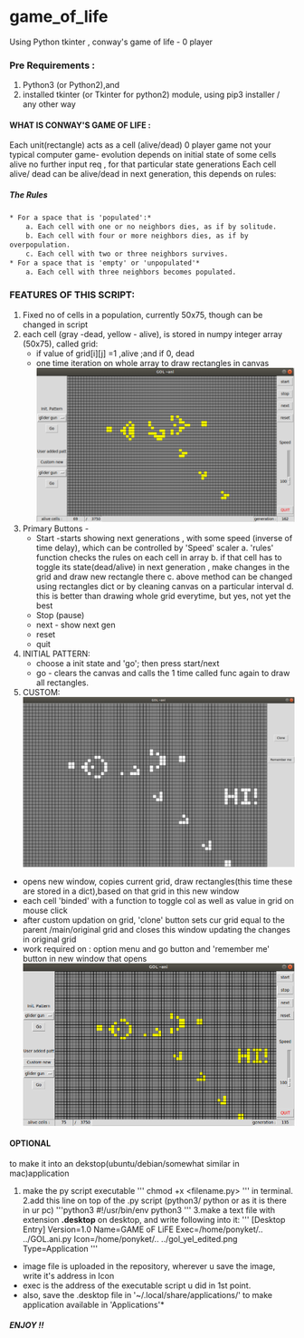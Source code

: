 # game_of_life
Using Python tkinter , conway's game of life - 0 player

### **Pre Requirements :**
  1. Python3 (or Python2),and 
  2. installed tkinter (or Tkinter for python2) module, using pip3 installer / any other way
  
#### WHAT IS CONWAY'S GAME OF LIFE :
  Each unit(rectangle) acts as a cell (alive/dead)
  0 player game not your typical computer game- evolution depends on initial state of some cells alive 
    no further input req , for that particular state generations
  Each cell alive/ dead can be alive/dead in next generation, this depends on rules:
  
  ##### The Rules
    * For a space that is 'populated':*
        a. Each cell with one or no neighbors dies, as if by solitude.
        b. Each cell with four or more neighbors dies, as if by overpopulation.
        c. Each cell with two or three neighbors survives.
    * For a space that is 'empty' or 'unpopulated'*
        a. Each cell with three neighbors becomes populated.
 
 ### FEATURES OF THIS SCRIPT:
 1. Fixed no of cells in a population, currently 50x75, though can be changed in script
 2. each cell (gray -dead, yellow - alive), is stored in numpy integer array (50x75), called grid:
    * if value of grid[i][j] =1 ,alive ;and if 0, dead
    * one time iteration on whole array to draw rectangles in canvas
    ![alt text](screenshots/gol_window.png)
 3. Primary Buttons -
    * Start -starts showing next generations , with some speed (inverse of time delay), which can be controlled by 'Speed' scaler
      a. 'rules' function checks the rules on each cell in array
      b. if that cell has to toggle its state(dead/alive) in next generation , make changes in the grid and draw new rectangle there
      c. above method can be changed using rectangles dict or by cleaning canvas on a particular interval
      d. this is better than drawing whole grid everytime, but yes, not yet the best
    * Stop (pause)
    * next - show next gen 
    * reset
    * quit
 4. INITIAL PATTERN:
    * choose a init state and 'go'; then press start/next
    * go - clears the canvas and calls the 1 time called func again to draw all rectangles.
 5. CUSTOM:
    ![alt text](screenshots/gol_custom_window.png)
  * opens new window, copies current grid, draw rectangles(this time these are stored in a dict),based on that grid in this new window
  * each cell 'binded' with a function to toggle col as well as value in grid on mouse click
  * after custom updation on grid, 'clone' button sets cur grid equal to the parent /main/original grid and closes this window updating the changes in original grid
  * work required on : option menu and go button and 'remember me' button in new window that opens
  ![alt text](screenshots/gol_custome-d.png)
  
  #### OPTIONAL
  to make it into an dekstop(ubuntu/debian/somewhat similar in mac)application
  1. make the py script executable 
    '''
    chmod +x <filename.py>
    '''
    in terminal.
  2.add this line on top of the .py script (python3/ python or as it is there in ur pc)
    '''python3
    #!/usr/bin/env python3
    '''
  3.make a text file with extension **.desktop** on desktop, and write following into it:
    '''
    [Desktop Entry]
    Version=1.0
    Name=GAME oF LiFE
    Exec=/home/ponyket/.. ../GOL.ani.py
    Icon=/home/ponyket/.. ../gol_yel_edited.png
    Type=Application
    '''
    
   * image file is uploaded in the repository, wherever u save the image, write it's address in Icon
   * exec is the address of the executable script u did in 1st point.
   * also, save the .desktop file in '~/.local/share/applications/' to make application available in 'Applications'* 
   
   
##### ENJOY !!
 
    
